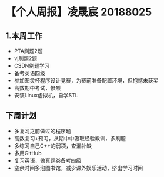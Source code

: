 # 【个人周报】凌晟宸 20188025
## 1.本周工作
* PTA刷题2题
* vj刷题2题
* CSDN例题学习
* 备考英语四级
* 参加图灵杯程序设计竞赛，为赛前准备配置环境，但抱憾未获奖
* 高数期中考试，惨烈
* 安装Linux虚拟机，自学STL
## 下周计划
* 多复习之前做过的程序题
* 高数复习+预习，从期中中吸取经验教训，多刷题
* 多练习自己C++的弱项，查漏补缺
* 多用GitHub
* 复习英语，做真题卷备考四级
* 空余时间多泡图书馆，减少课外娱乐活动，挤出学习时间
